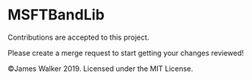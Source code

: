 # MSFTBandLib

Contributions are accepted to this project.

Please create a merge request to start getting your changes reviewed!

©James Walker 2019. Licensed under the MIT License.